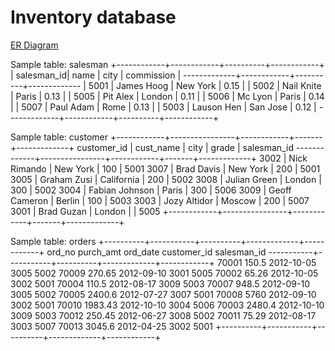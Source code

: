 # Inventory database

[ER Diagram](ERD/inventory.png)




Sample table: salesman
+------------+------------+----------+------------+
| salesman_id|    name    |    city  | commission |
-------------+------------+----------+-------------
|       5001 | James Hoog | New York |       0.15 |
|       5002 | Nail Knite | Paris    |       0.13 |
|       5005 | Pit Alex   | London   |       0.11 |
|       5006 | Mc Lyon    | Paris    |       0.14 |
|       5007 | Paul Adam  | Rome     |       0.13 |
|       5003 | Lauson Hen | San Jose |       0.12 |
-------------+------------+----------+------------+


Sample table: customer
+------------+----------------+------------+-------+-------------+
customer_id  |   cust_name    |    city    | grade | salesman_id 
-------------+----------------+------------+-------+-------------+
        3002 | Nick Rimando   | New York   |   100 |        5001
        3007 | Brad Davis     | New York   |   200 |        5001
        3005 | Graham Zusi    | California |   200 |        5002
        3008 | Julian Green   | London     |   300 |        5002
        3004 | Fabian Johnson | Paris      |   300 |        5006
        3009 | Geoff Cameron  | Berlin     |   100 |        5003
        3003 | Jozy Altidor   | Moscow     |   200 |        5007
        3001 | Brad Guzan     | London     |       |        5005
+------------+----------------+------------+-------+-------------+


Sample table: orders
+----------+-----------+----------+-------------+------------+
ord_no      purch_amt   ord_date    customer_id  salesman_id
-----------+-----------+----------+-------------+------------+
70001       150.5       2012-10-05  3005         5002
70009       270.65      2012-09-10  3001         5005
70002       65.26       2012-10-05  3002         5001
70004       110.5       2012-08-17  3009         5003
70007       948.5       2012-09-10  3005         5002
70005       2400.6      2012-07-27  3007         5001
70008       5760        2012-09-10  3002         5001
70010       1983.43     2012-10-10  3004         5006
70003       2480.4      2012-10-10  3009         5003
70012       250.45      2012-06-27  3008         5002
70011       75.29       2012-08-17  3003         5007
70013       3045.6      2012-04-25  3002         5001
+----------+-----------+----------+-------------+------------+










